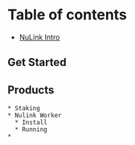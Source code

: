 # Table of contents

* [NuLink Intro](README.md)

## Get Started

## Products
    * Staking
    * Nulink Worker
      * Install
      * Running
    * 

